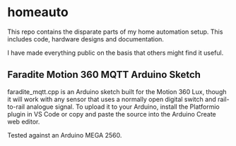 # homeauto
This repo contains the disparate parts of my home automation setup. This includes code, hardware designs and documentation.

I have made everything public on the basis that others might find it useful.


## Faradite Motion 360 MQTT Arduino Sketch
faradite_mqtt.cpp is an Arduino sketch built for the Motion 360 Lux, though it will work with any sensor that uses a normally open digital switch and rail-to-rail analogue signal. To upload it to your Arduino, install the Platformio plugin in VS Code or copy and paste the source into the Arduino Create web editor.

Tested against an Arduino MEGA 2560.
